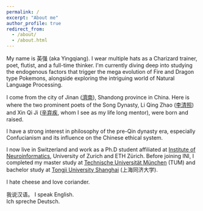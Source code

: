 ```yaml
---
permalink: /
excerpt: "About me"
author_profile: true
redirect_from: 
  - /about/
  - /about.html
---
```


My name is 英强 (aka Yingqiang). I wear multiple hats as a Charizard trainer, poet, flutist, and a full-time thinker. I'm currently diving deep into studying the endogenous factors that trigger the mega evolution of Fire and Dragon type Pokemons, alongside exploring the intriguing world of Natural Language Processing. 

I come from the city of Jinan ([濟南](https://en.wikipedia.org/wiki/Jinan)), Shandong province in China. Here is where the two prominent poets of the Song Dynasty, Li Qing Zhao ([李清照](https://en.wikipedia.org/wiki/Li_Qingzhao)) and Xin Qi Ji ([辛弃疾](https://en.wikipedia.org/wiki/Xin_Qiji), whom I see as my life long mentor), were born and raised.

I have a strong interest in philosophy of the pre-Qin dynasty era, especially Confucianism and its influence on the Chinese ethical system.

I now live in Switzerland and work as a Ph.D student affiliated at [Institute of Neuroinformatics](https://www.ini.uzh.ch/en.html), University of Zurich and ETH Zürich. Before joining INI, I completed my master study at [Technische Universität München](https://tum.de) (TUM) and bachelor study at [Tongji University Shanghai](https://www.tongji.edu.cn) (上海同济大学).

I hate cheese and love coriander.

我说汉语。 
I speak English.  
Ich spreche Deutsch.
